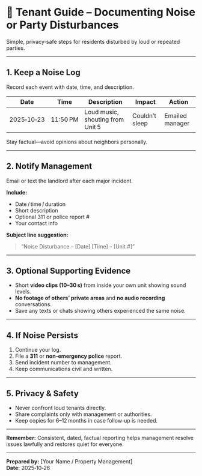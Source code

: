 # 🏡 Tenant Guide – Documenting Noise or Party Disturbances

Simple, privacy‑safe steps for residents disturbed by loud or repeated parties.

---

## 1. Keep a Noise Log
Record each event with date, time, and description.

| Date | Time | Description | Impact | Action |
|------|------|-------------|---------|--------|
| 2025‑10‑23 | 11:50 PM | Loud music, shouting from Unit 5 | Couldn’t sleep | Emailed manager |

Stay factual—avoid opinions about neighbors personally.

---

## 2. Notify Management
Email or text the landlord after each major incident.

**Include:**  
- Date / time / duration  
- Short description  
- Optional 311 or police report #  
- Your contact info  

**Subject line suggestion:**  
> “Noise Disturbance – [Date] [Time] – [Unit #]”

---

## 3. Optional Supporting Evidence
- Short **video clips (10–30 s)** from inside your own unit showing sound levels.  
- **No footage of others’ private areas** and **no audio recording** conversations.  
- Save any texts or chats showing others experienced the same noise.

---

## 4. If Noise Persists
1. Continue your log.  
2. File a **311** or **non‑emergency police** report.  
3. Send incident number to management.  
4. Keep communications civil and written.

---

## 5. Privacy & Safety
- Never confront loud tenants directly.  
- Share complaints only with management or authorities.  
- Keep copies for 6–12 months in case follow‑up is needed.

---

**Remember:** Consistent, dated, factual reporting helps management resolve issues lawfully and restores quiet for everyone.

---

**Prepared by:** [Your Name / Property Management]  
**Date:** 2025‑10‑26